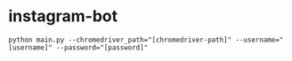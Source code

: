 # instagram-bot


`python main.py --chromedriver_path="[chromedriver-path]" --username="[username]" --password="[password]"`
